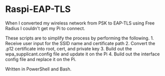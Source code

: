 # Raspi-EAP-TLS
When I converted my wireless network from PSK to EAP-TLS using Free Radius I couldn't get my Pi to connect.

These scripts are to simplify the process by performing the following.
    1. Receive user input for the SSID name and certificate path
    2. Convert the .p12 certificate into root, cert, and private key
    3. Build out the wpa_supplicant.config file and update it on the Pi
    4. Build out the interface config file and replace it on the Pi.

Written in PowerShell and Bash.
